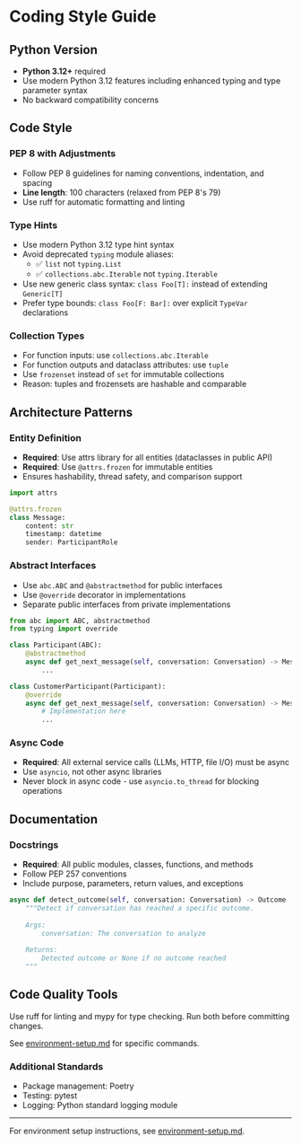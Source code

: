 # Coding Style Guide

## Python Version

- **Python 3.12+** required
- Use modern Python 3.12 features including enhanced typing and type parameter syntax
- No backward compatibility concerns

## Code Style

### PEP 8 with Adjustments
- Follow PEP 8 guidelines for naming conventions, indentation, and spacing
- **Line length**: 100 characters (relaxed from PEP 8's 79)
- Use ruff for automatic formatting and linting

### Type Hints
- Use modern Python 3.12 type hint syntax
- Avoid deprecated `typing` module aliases:
  - ✅ `list` not `typing.List`
  - ✅ `collections.abc.Iterable` not `typing.Iterable`
- Use new generic class syntax: `class Foo[T]:` instead of extending `Generic[T]`
- Prefer type bounds: `class Foo[F: Bar]:` over explicit `TypeVar` declarations

### Collection Types
- For function inputs: use `collections.abc.Iterable`
- For function outputs and dataclass attributes: use `tuple`
- Use `frozenset` instead of `set` for immutable collections
- Reason: tuples and frozensets are hashable and comparable

## Architecture Patterns

### Entity Definition
- **Required**: Use attrs library for all entities (dataclasses in public API)
- **Required**: Use `@attrs.frozen` for immutable entities
- Ensures hashability, thread safety, and comparison support

```python
import attrs

@attrs.frozen
class Message:
    content: str
    timestamp: datetime
    sender: ParticipantRole
```

### Abstract Interfaces
- Use `abc.ABC` and `@abstractmethod` for public interfaces
- Use `@override` decorator in implementations
- Separate public interfaces from private implementations

```python
from abc import ABC, abstractmethod
from typing import override

class Participant(ABC):
    @abstractmethod
    async def get_next_message(self, conversation: Conversation) -> Message | None:
        ...

class CustomerParticipant(Participant):
    @override
    async def get_next_message(self, conversation: Conversation) -> Message | None:
        # Implementation here
        ...
```

### Async Code
- **Required**: All external service calls (LLMs, HTTP, file I/O) must be async
- Use `asyncio`, not other async libraries
- Never block in async code - use `asyncio.to_thread` for blocking operations

## Documentation

### Docstrings
- **Required**: All public modules, classes, functions, and methods
- Follow PEP 257 conventions
- Include purpose, parameters, return values, and exceptions

```python
async def detect_outcome(self, conversation: Conversation) -> Outcome | None:
    """Detect if conversation has reached a specific outcome.
    
    Args:
        conversation: The conversation to analyze
        
    Returns:
        Detected outcome or None if no outcome reached
    """
```

## Code Quality Tools

Use ruff for linting and mypy for type checking. Run both before committing changes.

See [environment-setup.md](./environment-setup.md) for specific commands.

### Additional Standards
- Package management: Poetry
- Testing: pytest
- Logging: Python standard logging module

---

For environment setup instructions, see [environment-setup.md](./environment-setup.md).